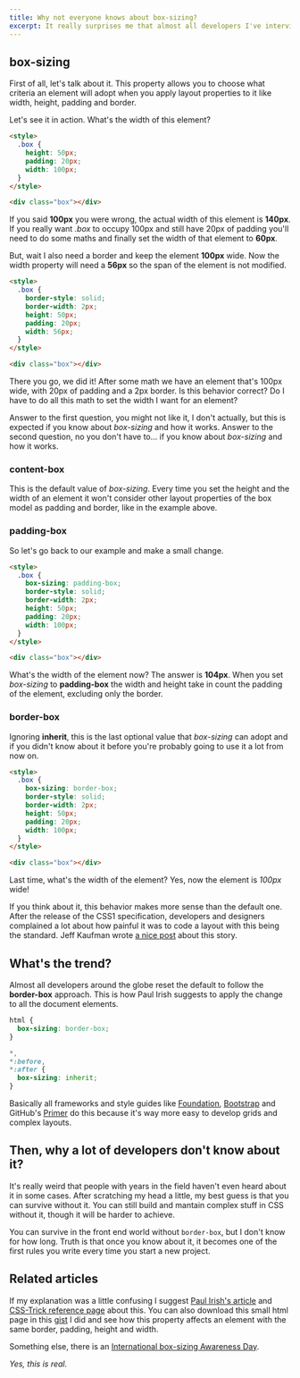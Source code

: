 ```yaml
---
title: Why not everyone knows about box-sizing?
excerpt: It really surprises me that almost all developers I've interviewed in the recent time didn't know about the existance of this property at all and I'm really asking myself, why?
---
```


## box-sizing

First of all, let's talk about it. This property allows you to choose what criteria an element will adopt when you apply layout properties to it like width, height, padding and border.

Let's see it in action. What's the width of this element?

```html
<style>
  .box {
    height: 50px;
    padding: 20px;
    width: 100px;
  }
</style>

<div class="box"></div>
```

If you said **100px** you were wrong, the actual width of this element is **140px**. If you really want _.box_ to occupy 100px and still have 20px of padding you'll need to do some maths and finally set the width of that element to **60px**.

But, wait I also need a border and keep the element **100px** wide. Now the width property will need a **56px** so the span of the element is not modified.

```html
<style>
  .box {
    border-style: solid;
    border-width: 2px;
    height: 50px;
    padding: 20px;
    width: 56px;
  }
</style>

<div class="box"></div>
```

There you go, we did it! After some math we have an element that's 100px wide, with 20px of padding and a 2px border. Is this behavior correct? Do I have to do all this math to set the width I want for an element?

Answer to the first question, you might not like it, I don't actually, but this is expected if you know about _box-sizing_ and how it works. Answer to the second question, no you don't have to... if you know about _box-sizing_ and how it works.

### content-box

This is the default value of _box-sizing_. Every time you set the height and the width of an element it won't consider other layout properties of the box model as padding and border, like in the example above.

### padding-box

So let's go back to our example and make a small change.

```html
<style>
  .box {
    box-sizing: padding-box;
    border-style: solid;
    border-width: 2px;
    height: 50px;
    padding: 20px;
    width: 100px;
  }
</style>

<div class="box"></div>
```

What's the width of the element now? The answer is **104px**. When you set _box-sizing_ to **padding-box** the width and height take in count the padding of the element, excluding only the border.

### border-box

Ignoring **inherit**, this is the last optional value that _box-sizing_ can adopt and if you didn't know about it before you're probably going to use it a lot from now on.

```html
<style>
  .box {
    box-sizing: border-box;
    border-style: solid;
    border-width: 2px;
    height: 50px;
    padding: 20px;
    width: 100px;
  }
</style>

<div class="box"></div>
```

Last time, what's the width of the element? Yes, now the element is _100px_ wide!

If you think about it, this behavior makes more sense than the default one. After the release of the CSS1 specification, developers and designers complained a lot about how painful it was to code a layout with this being the standard. Jeff Kaufman wrote [a nice post](//www.jefftk.com/p/the-revenge-of-the-ie-box-model) about this story.

## What's the trend?

Almost all developers around the globe reset the default to follow the **border-box** approach. This is how Paul Irish suggests to apply the change to all the document elements.

```css
html {
  box-sizing: border-box;
}

*,
*:before,
*:after {
  box-sizing: inherit;
}
```

Basically all frameworks and style guides like [Foundation](//foundation.zurb.com/), [Bootstrap](//getbootstrap.com/) and GitHub's [Primer](//primercss.io/) do this because it's way more easy to develop grids and complex layouts.

## Then, why a lot of developers don't know about it?

It's really weird that people with years in the field haven't even heard about it in some cases. After scratching my head a little, my best guess is that you can survive without it. You can still build and mantain complex stuff in CSS without it, though it will be harder to achieve.

You can survive in the front end world without `border-box`, but I don't know for how long. Truth is that once you know about it, it becomes one of the first rules you write every time you start a new project.

## Related articles

If my explanation was a little confusing I suggest [Paul Irish's article](//www.paulirish.com/2012/box-sizing-border-box-ftw/) and [CSS-Trick reference page](//css-tricks.com/box-sizing/) about this. You can also download this small html page in this [gist](//gist.github.com/jeremenichelli/a7f26e5951bfb2b77043) I did and see how this property affects an element with the same border, padding, height and width.

Something else, there is an [International box-sizing Awareness Day](//css-tricks.com/international-box-sizing-awareness-day/).

_Yes, this is real._
